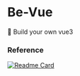 # Be-Vue
🖖 Build your own vue3



### Reference

[![Readme Card](https://github-readme-stats.vercel.app/api/pin/?username=cuixiaorui&repo=guide-mini-vue)](https://github.com/cuixiaorui/guide-mini-vue)

